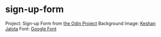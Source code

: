 # sign-up-form
Project: Sign-up Form from [the Odin Project](https://www.theodinproject.com/)
Background Image: [Keshan Jalota](https://unsplash.com/@keshan_jalota)
Font: [Google Font](https://fonts.google.com/specimen/Patrick+Hand)
